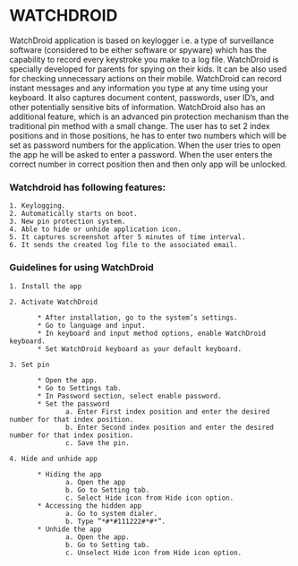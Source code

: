 # WATCHDROID

WatchDroid application is based on keylogger i.e. a type of surveillance software (considered to be either software or spyware) which has the capability to record every keystroke you make to a log file.
WatchDroid is specially developed for parents for spying on their kids. It can be also used for checking unnecessary actions on their mobile. WatchDroid can record instant messages and any information you type at any time using your keyboard. It also captures document content, passwords, user ID’s, and other potentially sensitive bits of information. 
WatchDroid also has an additional feature, which is an advanced pin protection mechanism than the traditional pin method with a small change. The user has to set 2 index positions and in those positions, he has to enter two numbers which will be set as password numbers for the application. When the user tries to open the app he will be asked to enter a password. When the user enters the correct number in correct position then and then only app will be unlocked.

       
### Watchdroid has following features:
```
1. Keylogging.
2. Automatically starts on boot.
3. New pin protection system.
4. Able to hide or unhide application icon.
5. It captures screenshot after 5 minutes of time interval.
6. It sends the created log file to the associated email.
```

### Guidelines for using WatchDroid
```
1. Install the app
```
```
2. Activate WatchDroid

       * After installation, go to the system’s settings.
       * Go to language and input.
       * In keyboard and input method options, enable WatchDroid keyboard. 
       * Set WatchDroid keyboard as your default keyboard.
```
```
3. Set pin

       * Open the app.
       * Go to Settings tab.
       * In Password section, select enable password.
       * Set the password
              a. Enter First index position and enter the desired number for that index position.
              b. Enter Second index position and enter the desired number for that index position.
              c. Save the pin.
```
```
4. Hide and unhide app

       * Hiding the app
              a. Open the app
              b. Go to Setting tab.
              c. Select Hide icon from Hide icon option.
       * Accessing the hidden app
              a. Go to system dialer.
              b. Type ”*#*#111222#*#*”.
       * Unhide the app 
              a. Open the app.
              b. Go to Setting tab.
              c. Unselect Hide icon from Hide icon option.
```





